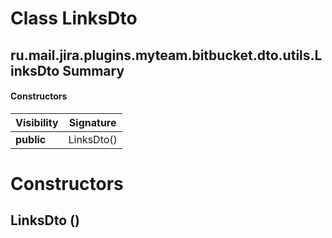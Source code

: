 Class LinksDto
==============
ru.mail.jira.plugins.myteam.bitbucket.dto.utils.LinksDto
Summary
-------
#### Constructors
| Visibility | Signature  |
| ---------- | ---------- |
| **public** | LinksDto() |

Constructors
============
LinksDto ()
-----------


